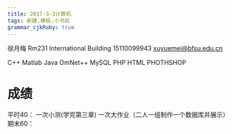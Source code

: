 ```yaml
---
title: 2017-3-3计算机
tags: 新建,模板,小书匠
grammar_cjkRuby: true
---
```


徐月梅
Rm231 International Building
15110099943
xuyuemei@bfsu.edu.cn

C++
Matlab
Java
OmNet++
MySQL
PHP
HTML
PHOTHSHOP

# 成绩
平时40：
一次小测(学完第三章)
一次大作业（二人一组制作一个数据库并展示）
期末60：